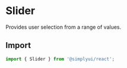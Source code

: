 # Slider

Provides user selection from a range of values.

## Import

```jsx
import { Slider } from '@simplyui/react';
```
